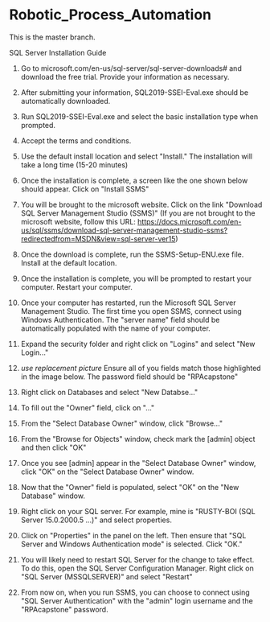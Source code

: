 # Robotic_Process_Automation
This is the master branch.

SQL Server Installation Guide
1) Go to microsoft.com/en-us/sql-server/sql-server-downloads# and download the free trial. Provide your information as necessary.


2) After submitting your information, SQL2019-SSEI-Eval.exe should be automatically downloaded.


3) Run SQL2019-SSEI-Eval.exe and select the basic installation type when prompted.


4) Accept the terms and conditions.


5) Use the default install location and select "Install." The installation will take a long time (15-20 minutes)









6) Once the installation is complete, a screen like the one shown below should appear. Click on "Install SSMS"










7) You will be brought to the microsoft website. Click on the link "Download SQL Server Management Studio (SSMS)" (If you are not brought to the microsoft website, follow this URL: https://docs.microsoft.com/en-us/sql/ssms/download-sql-server-management-studio-ssms?redirectedfrom=MSDN&view=sql-server-ver15)







8) Once the download is complete, run the SSMS-Setup-ENU.exe file. Install at the default location.











9) Once the installation is complete, you will be prompted to restart your computer. Restart your computer.









10) Once your computer has restarted, run the Microsoft SQL Server Management Studio. The first time you open SSMS, connect using Windows Authentication. The "server name" field should be automatically populated with the name of your computer.











11) Expand the security folder and right click on "Logins" and select "New Login..."








12) *use replacement picture* Ensure all of you fields match those highlighted in the image below. The password field should be "RPAcapstone"





13) Right click on Databases and select "New Databse..."


14) To fill out the "Owner" field, click on "..."


15) From the "Select Database Owner" window, click "Browse..."

16) From the "Browse for Objects" window, check mark the [admin] object and then click "OK"


17) Once you see [admin] appear in the "Select Database Owner" window, click "OK" on the "Select Database Owner" window.

18) Now that the "Owner" field is populated, select "OK" on the "New Database" window.




19) Right click on your SQL server. For example, mine is "RUSTY-BOI (SQL Server 15.0.2000.5 ...)" and select properties.










20) Click on "Properties" in the panel on the left. Then ensure that "SQL Server and Windows Authentication mode" is selected. Click "OK."



21) You will likely need to restart SQL Server for the change to take effect. To do this, open the SQL Server Configuration Manager. Right click on "SQL Server (MSSQLSERVER)" and select "Restart"


22) From now on, when you run SSMS, you can choose to connect using "SQL Server Authentication" with the "admin" login username and the "RPAcapstone" password.


